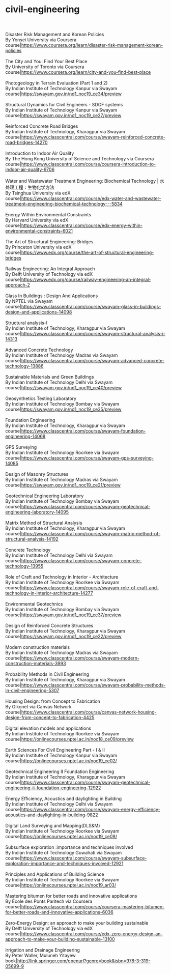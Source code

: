 # civil-engineering<br><br>

Disaster Risk Management and Korean Policies<br>By Yonsei University via Coursera<br>course|https://www.coursera.org/learn/disaster-risk-management-korean-policies<br><br>
The City and You: Find Your Best Place<br>By University of Toronto via Coursera<br>course|https://www.coursera.org/learn/city-and-you-find-best-place<br><br>
Photogeology in Terrain Evaluation (Part 1 and 2)<br>By Indian Institute of Technology Kanpur via Swayam<br>course|https://swayam.gov.in/nd1_noc19_ce34/preview<br><br>
Structural Dynamics for Civil Engineers - SDOF systems<br>By Indian Institute of Technology Kanpur via Swayam<br>course|https://swayam.gov.in/nd1_noc19_ce27/preview<br><br>
Reinforced Concrete Road Bridges<br>By Indian Institute of Technology, Kharagpur via Swayam<br>course|https://www.classcentral.com/course/swayam-reinforced-concrete-road-bridges-14270<br><br>
Introduction to Indoor Air Quality<br>By The Hong Kong University of Science and Technology via Coursera<br>course|https://www.classcentral.com/course/coursera-introduction-to-indoor-air-quality-9706<br><br>
Water and Wastewater Treatment Engineering: Biochemical Technology | 水处理工程：生物化学方法<br>By Tsinghua University via edX<br>course|https://www.classcentral.com/course/edx-water-and-wastewater-treatment-engineering-biochemical-technology---5834<br><br>
Energy Within Environmental Constraints<br>By Harvard University via edX<br>course|https://www.classcentral.com/course/edx-energy-within-environmental-constraints-6021<br><br>
The Art of Structural Engineering: Bridges<br>By Princeton University via edX<br>course|https://www.edx.org/course/the-art-of-structural-engineering-bridges<br><br>
Railway Engineering: An Integral Approach<br>By Delft University of Technology via edX<br>course|https://www.edx.org/course/railway-engineering-an-integral-approach-2<br><br>
Glass In Buildings : Design And Applications<br>By NPTEL via Swayam<br>course|https://www.classcentral.com/course/swayam-glass-in-buildings-design-and-applications-14098<br><br>
Structural analysis-I<br>By Indian Institute of Technology, Kharagpur via Swayam<br>course|https://www.classcentral.com/course/swayam-structural-analysis-i-14313<br><br>
Advanced Concrete Technology<br>By Indian Institute of Technology Madras via Swayam<br>course|https://www.classcentral.com/course/swayam-advanced-concrete-technology-13886<br><br>
Sustainable Materials and Green Buildings<br>By Indian Institute of Technology Delhi via Swayam<br>course|https://swayam.gov.in/nd1_noc19_ce40/preview<br><br>
Geosynthetics Testing Laboratory<br>By Indian Institute of Technology Bombay via Swayam<br>course|https://swayam.gov.in/nd1_noc19_ce35/preview<br><br>
Foundation Engineering<br>By Indian Institute of Technology, Kharagpur via Swayam<br>course|https://www.classcentral.com/course/swayam-foundation-engineering-14068<br><br>
GPS Surveying<br>By Indian Institute of Technology Roorkee via Swayam<br>course|https://www.classcentral.com/course/swayam-gps-surveying-14085<br><br>
Design of Masonry Structures<br>By Indian Institute of Technology Madras via Swayam<br>course|https://swayam.gov.in/nd1_noc19_ce21/preview<br><br>
Geotechnical Engineering Laboratory<br>By Indian Institute of Technology Bombay via Swayam<br>course|https://www.classcentral.com/course/swayam-geotechnical-engineering-laboratory-14095<br><br>
Matrix Method of Structural Analysis<br>By Indian Institute of Technology, Kharagpur via Swayam<br>course|https://www.classcentral.com/course/swayam-matrix-method-of-structural-analysis-14192<br><br>
Concrete Technology<br>By Indian Institute of Technology Delhi via Swayam<br>course|https://www.classcentral.com/course/swayam-concrete-technology-13955<br><br>
Role of Craft and Technology in Interior - Architecture<br>By Indian Institute of Technology Roorkee via Swayam<br>course|https://www.classcentral.com/course/swayam-role-of-craft-and-technology-in-interior-architecture-14277<br><br>
Environmental Geotechnics<br>By Indian Institute of Technology Bombay via Swayam<br>course|https://swayam.gov.in/nd1_noc19_ce37/preview<br><br>
Design of Reinforced Concrete Structures<br>By Indian Institute of Technology, Kharagpur via Swayam<br>course|https://swayam.gov.in/nd1_noc19_ce22/preview<br><br>
Modern construction materials<br>By Indian Institute of Technology Madras via Swayam<br>course|https://www.classcentral.com/course/swayam-modern-construction-materials-3993<br><br>
Probability Methods in Civil Engineering<br>By Indian Institute of Technology, Kharagpur via Swayam<br>course|https://www.classcentral.com/course/swayam-probability-methods-in-civil-engineering-5307<br><br>
Housing Design: from Concept to Fabrication<br>By Oikonet via Canvas Network<br>course|https://www.classcentral.com/course/canvas-network-housing-design-from-concept-to-fabrication-4425<br><br>
Digital elevation models and applications<br>By Indian Institute of Technology Roorkee via Swayam<br>course|https://onlinecourses.nptel.ac.in/noc18_ce09/preview<br><br>
Earth Sciences For Civil Engineering Part - I & II<br>By Indian Institute of Technology Kanpur via Swayam<br>course|https://onlinecourses.nptel.ac.in/noc19_ce02/<br><br>
Geotechnical Engineering II Foundation Engineering<br>By Indian Institute of Technology, Kharagpur via Swayam<br>course|https://www.classcentral.com/course/swayam-geotechnical-engineering-ii-foundation-engineering-12922<br><br>
Energy Efficiency, Acoustics and daylighting in Building<br>By Indian Institute of Technology Delhi via Swayam<br>course|https://www.classcentral.com/course/swayam-energy-efficiency-acoustics-and-daylighting-in-building-9822<br><br>
Digital Land Surveying and Mapping(DLS&M)<br>By Indian Institute of Technology Roorkee via Swayam<br>course|https://onlinecourses.nptel.ac.in/noc19_ce09/<br><br>
Subsurface exploration :importance and techniques involved<br>By Indian Institute of Technology Guwahati via Swayam<br>course|https://www.classcentral.com/course/swayam-subsurface-exploration-importance-and-techniques-involved-12921<br><br>
Principles and Applications of Building Science<br>By Indian Institute of Technology Roorkee via Swayam<br>course|https://onlinecourses.nptel.ac.in/noc19_ar03/<br><br>
Mastering bitumen for better roads and innovative applications<br>By École des Ponts Paritech via Coursera<br>course|https://www.classcentral.com/course/coursera-mastering-bitumen-for-better-roads-and-innovative-applications-6036<br><br>
Zero-Energy Design: an approach to make your building sustainable<br>By Delft University of Technology via edX<br>course|https://www.classcentral.com/course/edx-zero-energy-design-an-approach-to-make-your-building-sustainable-13100<br><br>
Irrigation and Drainage Engineering<br>By Peter Waller, Muluneh Yitayew<br>book|http://link.springer.com/openurl?genre=book&isbn=978-3-319-05699-9<br><br>
